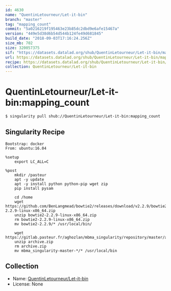 ```yaml
---
id: 4630
name: "QuentinLetourneur/Let-it-bin"
branch: "master"
tag: "mapping_count"
commit: "5a0216219f195463e23b85dc2dbd9e6afe15467a"
version: "449e5d38d6b54d544b124fe49d681845"
build_date: "2018-09-03T17:16:24.256Z"
size_mb: 702
size: 320057375
sif: "https://datasets.datalad.org/shub/QuentinLetourneur/Let-it-bin/mapping_count/2018-09-03-5a021621-449e5d38/449e5d38d6b54d544b124fe49d681845.simg"
url: https://datasets.datalad.org/shub/QuentinLetourneur/Let-it-bin/mapping_count/2018-09-03-5a021621-449e5d38/
recipe: https://datasets.datalad.org/shub/QuentinLetourneur/Let-it-bin/mapping_count/2018-09-03-5a021621-449e5d38/Singularity
collection: QuentinLetourneur/Let-it-bin
---
```


# QuentinLetourneur/Let-it-bin:mapping_count

```bash
$ singularity pull shub://QuentinLetourneur/Let-it-bin:mapping_count
```

## Singularity Recipe

```singularity
Bootstrap: docker
From: ubuntu:16.04

%setup
    export LC_ALL=C

%post
    mkdir /pasteur
    apt -y update
    apt -y install python python-pip wget zip
    pip install pysam
    
	cd /home
    wget https://github.com/BenLangmead/bowtie2/releases/download/v2.2.9/bowtie2-2.2.9-linux-x86_64.zip
    unzip bowtie2-2.2.9-linux-x86_64.zip
    rm bowtie2-2.2.9-linux-x86_64.zip
    mv bowtie2-2.2.9/* /usr/local/bin/
    
    wget https://gitlab.pasteur.fr/aghozlan/mbma_singularity/repository/master/archive.zip
    unzip archive.zip
    rm archive.zip
    mv mbma_singularity-master-*/* /usr/local/bin
```

## Collection

 - Name: [QuentinLetourneur/Let-it-bin](https://github.com/QuentinLetourneur/Let-it-bin)
 - License: None

